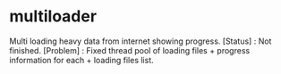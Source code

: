 # multiloader
Multi loading heavy data from internet showing progress.
[Status] : Not finished.
[Problem] : Fixed thread pool of loading files + progress information for each + loading files list.
